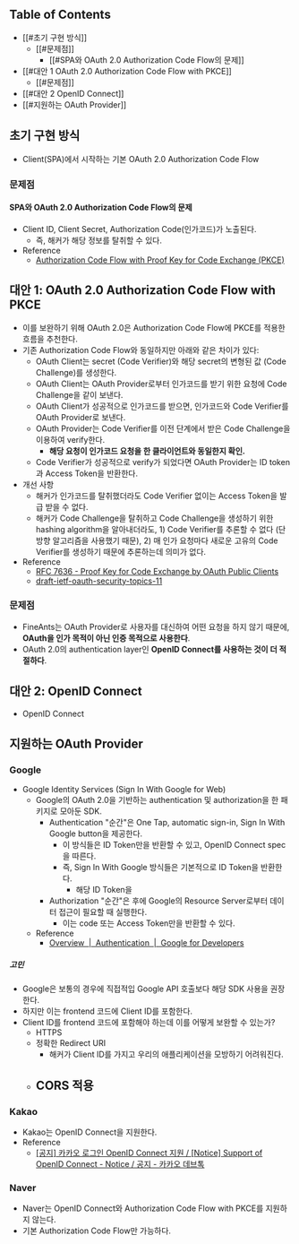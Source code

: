 

## Table of Contents
- [[#초기 구현 방식]]
	- [[#문제점]]
		- [[#SPA와 OAuth 2.0 Authorization Code Flow의 문제]]
- [[#대안 1 OAuth 2.0 Authorization Code Flow with PKCE]]
	- [[#문제점]]
- [[#대안 2 OpenID Connect]]
- [[#지원하는 OAuth Provider]]

## 초기 구현 방식
- Client(SPA)에서 시작하는 기본 OAuth 2.0 Authorization Code Flow
### 문제점
#### SPA와 OAuth 2.0 Authorization Code Flow의 문제
- Client ID, Client Secret, Authorization Code(인가코드)가 노출된다.
	- 즉, 해커가 해당 정보를 탈취할 수 있다.
- Reference
	- [Authorization Code Flow with Proof Key for Code Exchange (PKCE)](https://auth0.com/docs/get-started/authentication-and-authorization-flow/authorization-code-flow-with-proof-key-for-code-exchange-pkce)

## 대안 1: OAuth 2.0 Authorization Code Flow with PKCE
- 이를 보완하기 위해 OAuth 2.0은 Authorization Code Flow에 PKCE를 적용한 흐름을 추천한다.
- 기존 Authorization Code Flow와 동일하지만 아래와 같은 차이가 있다:
	- OAuth Client는 secret (Code Verifier)와 해당 secret의 변형된 값 (Code Challenge)를 생성한다.
	- OAuth Client는 OAuth Provider로부터 인가코드를 받기 위한 요청에 Code Challenge을 같이 보낸다.
	- OAuth Client가 성공적으로 인가코드를 받으면, 인가코드와 Code Verifier를 OAuth Provider로 보낸다.
	- OAuth Provider는 Code Verifier를 이전 단계에서 받은 Code Challenge을 이용하여 verify한다.
		- **해당 요청이 인가코드 요청을 한 클라이언트와 동일한지 확인.**
	- Code Verifier가 성공적으로 verify가 되었다면 OAuth Provider는 ID token과 Access Token을 반환한다.
- 개선 사항
	- 해커가 인가코드를 탈취했더라도 Code Verifier 없이는 Access Token을 발급 받을 수 없다.
	- 해커가 Code Challenge을 탈취하고 Code Challenge을 생성하기 위한 hashing algorithm을 알아내더라도, 1) Code Verifier를 추론할 수 없다 (단방향 알고리즘을 사용했기 때문), 2) 매 인가 요청마다 새로운 고유의 Code Verifier를 생성하기 때문에 추론하는데 의미가 없다.
- Reference
	- [RFC 7636 - Proof Key for Code Exchange by OAuth Public Clients](https://datatracker.ietf.org/doc/html/rfc7636)
	- [draft-ietf-oauth-security-topics-11](https://datatracker.ietf.org/doc/html/draft-ietf-oauth-security-topics-11)
### 문제점
- FineAnts는 OAuth Provider로 사용자를 대신하여 어떤 요청을 하지 않기 때문에, **OAuth을 인가 목적이 아닌 인증 목적으로 사용한다**.
- OAuth 2.0의 authentication layer인 **OpenID Connect를 사용하는 것이 더 적절하다**.

## 대안 2: OpenID Connect
- OpenID Connect



## 지원하는 OAuth Provider
### Google
- Google Identity Services (Sign In With Google for Web)
	- Google의 OAuth 2.0을 기반하는 authentication 및 authorization을 한 패키지로 모아둔 SDK.
		- Authentication "순간"은 One Tap, automatic sign-in, Sign In With Google button을 제공한다.
			- 이 방식들은 ID Token만을 반환할 수 있고, OpenID Connect spec을 따른다.
			- 즉, Sign In With Google 방식들은 기본적으로 ID Token을 반환한다.
				- 해당 ID Token을 
		- Authorization "순간"은 후에 Google의 Resource Server로부터 데이터 접근이 필요할 때 실행한다.
			- 이는 code 또는 Access Token만을 반환할 수 있다.
	- Reference
		- [Overview  |  Authentication  |  Google for Developers](https://developers.google.com/identity/gsi/web/guides/overview#compare_to_oauth_and_openid_connect)
##### 고민
- Google은 보통의 경우에 직접적입 Google API 호출보다 해당 SDK 사용을 권장한다.
- 하지만 이는 frontend 코드에 Client ID를 포함한다.
- Client ID를 frontend 코드에 포함해야 하는데 이를 어떻게 보완할 수 있는가?
	- HTTPS
	- 정확한 Redirect URI
		- 해커가 Client ID를 가지고 우리의 애플리케이션을 모방하기 어려워진다.
	- CORS 적용
		- 
### Kakao
- Kakao는 OpenID Connect을 지원한다.
- Reference
	- [[공지] 카카오 로그인 OpenID Connect 지원 / [Notice] Support of OpenID Connect - Notice / 공지 - 카카오 데브톡](https://devtalk.kakao.com/t/openid-connect-notice-support-of-openid-connect/121888)
### Naver
- Naver는 OpenID Connect와 Authorization Code Flow with PKCE를 지원하지 않는다.
- 기본 Authorization Code Flow만 가능하다.



